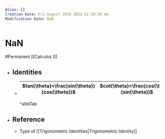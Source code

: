 ```yaml
---
Alias: []
Creation Date: Fri August 26th 2022 11:39:36 am 
Modification Date: NaN
---
```

# NaN
#Permanent [[Calculus I]]

- ## Identities
	- |$tan(\theta)=\frac{sin(\theta)}{cos(\theta)}$|$cot(\theta)=\frac{cos(\theta)}{sin(\theta)}$
	  ---|--- 
	  ^a9d7ab
- ## Reference
	- Type of [[Trigonometric Identities|Trigonometric Identity]]